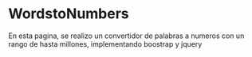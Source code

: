 # WordstoNumbers
En esta pagina, se realizo un convertidor de palabras a numeros con un rango de hasta millones, implementando boostrap y jquery
